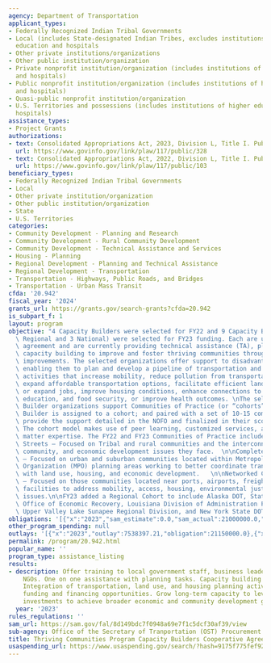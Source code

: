 ```yaml
---
agency: Department of Transportation
applicant_types:
- Federally Recognized Indian Tribal Governments
- Local (includes State-designated Indian Tribes, excludes institutions of higher
  education and hospitals
- Other private institutions/organizations
- Other public institution/organization
- Private nonprofit institution/organization (includes institutions of higher education
  and hospitals)
- Public nonprofit institution/organization (includes institutions of higher education
  and hospitals)
- Quasi-public nonprofit institution/organization
- U.S. Territories and possessions (includes institutions of higher education and
  hospitals)
assistance_types:
- Project Grants
authorizations:
- text: Consolidated Appropriations Act, 2023, Division L, Title I. Pub. L. 117, 328.
  url: https://www.govinfo.gov/link/plaw/117/public/328
- text: Consolidated Appropriations Act, 2022, Division L, Title I. Pub. L. 117, 103.
  url: https://www.govinfo.gov/link/plaw/117/public/103
beneficiary_types:
- Federally Recognized Indian Tribal Governments
- Local
- Other private institution/organization
- Other public institution/organization
- State
- U.S. Territories
categories:
- Community Development - Planning and Research
- Community Development - Rural Community Development
- Community Development - Technical Assistance and Services
- Housing - Planning
- Regional Development - Planning and Technical Assistance
- Regional Development - Transportation
- Transportation - Highways, Public Roads, and Bridges
- Transportation - Urban Mass Transit
cfda: '20.942'
fiscal_year: '2024'
grants_url: https://grants.gov/search-grants?cfda=20.942
is_subpart_f: 1
layout: program
objective: "4 Capacity Builders were selected for FY22 and 9 Capacity Builders (6\
  \ Regional and 3 National) were selected for FY23 funding. Each are under a cooperative\
  \ agreement and are currently providing technical assistance (TA), planning, and\
  \ capacity building to improve and foster thriving communities through transportation\
  \ improvements. The selected organizations offer support to disadvantaged communities,\
  \ enabling them to plan and develop a pipeline of transportation and community revitalization\
  \ activities that increase mobility, reduce pollution from transportation sources,\
  \ expand affordable transportation options, facilitate efficient land use, preserve\
  \ or expand jobs, improve housing conditions, enhance connections to health care,\
  \ education, and food security, or improve health outcomes. \nThe selected Capacity\
  \ Builder organizations support Communities of Practice (or “cohorts”).  Each Capacity\
  \ Builder is assigned to a cohort; and paired with a set of 10-15 communities to\
  \ provide the support detailed in the NOFO and finalized in their scope of work.\
  \ The cohort model makes use of peer learning, customized services, and subject\
  \ matter expertise. The FY22 and FY23 Communities of Practice include: \n\nMain\
  \ Streets – Focused on Tribal and rural communities and the interconnected transportation,\
  \ community, and economic development issues they face.  \n\nComplete Neighborhoods\
  \ – Focused on urban and suburban communities located within Metropolitan Planning\
  \ Organization (MPO) planning areas working to better coordinate transportation\
  \ with land use, housing, and economic development.   \n\nNetworked Communities\
  \ – Focused on those communities located near ports, airports, freight, and rail\
  \ facilities to address mobility, access, housing, environmental justice, and economic\
  \ issues.\n\nFY23 added a Regional Cohort to include Alaska DOT, State of Colorado\
  \ Office of Economic Recovery, Louisiana Division of Administration Planning Office,\
  \ Upper Valley Lake Sunapee Regional Division, and New York State DOT"
obligations: '[{"x":"2023","sam_estimate":0.0,"sam_actual":21000000.0,"usa_spending_actual":21150000.0},{"x":"2024","sam_estimate":0.0,"sam_actual":0.0,"usa_spending_actual":23607402.0},{"x":"2025","sam_estimate":0.0,"sam_actual":0.0,"usa_spending_actual":0.0}]'
other_program_spending: null
outlays: '[{"x":"2023","outlay":7538397.21,"obligation":21150000.0},{"x":"2024","outlay":52157.75,"obligation":23607402.0},{"x":"2025","outlay":0.0,"obligation":0.0}]'
permalink: /program/20.942.html
popular_name: ''
program_type: assistance_listing
results:
- description: Offer training to local government staff, business leaders, and local
    NGOs. One on one assistance with planning tasks. Capacity building of local agencies.
    Integration of transportation, land use, and housing planning activities. Identify
    funding and financing opportunities. Grow long-term capacity to leverage transportation
    investments to achieve broader economic and community development goals.
  year: '2023'
rules_regulations: ''
sam_url: https://sam.gov/fal/8d149bdc7f0948a69e7f1c5dcf30af39/view
sub-agency: Office of the Secretary of Tranportation (OST) Procurement Operations
title: Thriving Communities Program Capacity Builders Cooperative Agreements
usaspending_url: https://www.usaspending.gov/search/?hash=9175f775fef922afe981bc31ea8fd0f0
---
```

